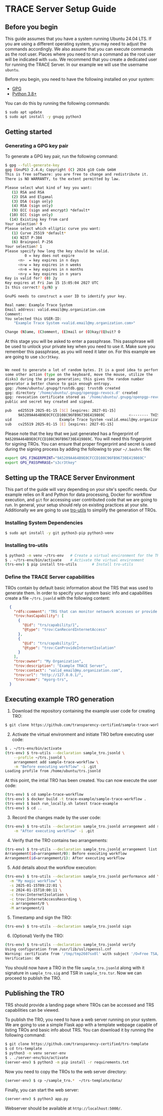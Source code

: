 # TRACE Server Setup Guide

## Before you begin

This guide assumes that you have a system running Ubuntu 24.04 LTS. If you are using a different operating system, you may need to adjust the commands accordingly. We also assume that you can execute commands as the root user. Places where you need to run a command as the root user will be indicated with `sudo`. We recommend that you create a dedicated user for running the TRACE Server. In our example we will use the username `ubuntu`.

Before you begin, you need to have the following installed on your system:

- [GPG](https://gnupg.org/)
- [Python 3.8+](https://www.python.org/)

You can do this by running the following commands:

```bash
$ sudo apt update
$ sudo apt install -y gnupg python3
```

## Getting started

### Generating a GPG key pair

To generate a GPG key pair, run the following command:

```bash
$ gpg --full-generate-key
gpg (GnuPG) 2.4.4; Copyright (C) 2024 g10 Code GmbH
This is free software: you are free to change and redistribute it.
There is NO WARRANTY, to the extent permitted by law.

Please select what kind of key you want:
   (1) RSA and RSA
   (2) DSA and Elgamal
   (3) DSA (sign only)
   (4) RSA (sign only)
   (9) ECC (sign and encrypt) *default*
  (10) ECC (sign only)
  (14) Existing key from card
Your selection? 9
Please select which elliptic curve you want:
   (1) Curve 25519 *default*
   (4) NIST P-384
   (6) Brainpool P-256
Your selection? 1
Please specify how long the key should be valid.
         0 = key does not expire
      <n>  = key expires in n days
      <n>w = key expires in n weeks
      <n>m = key expires in n months
      <n>y = key expires in n years
Key is valid for? (0) 2y
Key expires at Fri Jan 15 15:05:04 2027 UTC
Is this correct? (y/N) y

GnuPG needs to construct a user ID to identify your key.

Real name: Example Trace System
Email address: valid.email@my.organization.com
Comment: 
You selected this USER-ID:
    "Example Trace System <valid.email@my.organization.com>"

Change (N)ame, (C)omment, (E)mail or (O)kay/(Q)uit? O
```

At this stage you will be asked to enter a passphrase. This passphrase will be used to unlock your private key when you need to use it. Make sure you remember this passphrase, as you will need it later on. For this example we are going to use `s3cr3tkey`.

```bash

We need to generate a lot of random bytes. It is a good idea to perform
some other action (type on the keyboard, move the mouse, utilize the
disks) during the prime generation; this gives the random number
generator a better chance to gain enough entropy.
gpg: /home/ubuntu/.gnupg/trustdb.gpg: trustdb created
gpg: directory '/home/ubuntu/.gnupg/openpgp-revocs.d' created
gpg: revocation certificate stored as '/home/ubuntu/.gnupg/openpgp-revocs.d/9A5209A464B9E0CFCCD108C96FB96730E419869C.rev'
public and secret key created and signed.

pub   ed25519 2025-01-15 [SC] [expires: 2027-01-15]
      9A5209A464B9E0CFCCD108C96FB96730E419869C           <-------- THIS IS YOUR FINGERPRINT
uid                      Example Trace System <valid.email@my.organization.com>
sub   cv25519 2025-01-15 [E] [expires: 2027-01-15]

```

Please note that the key that we just generated has a fingerprint of `9A5209A464B9E0CFCCD108C96FB96730E419869C`. You will need this fingerprint for signing TROs. You can ensure that proper fingerprint and secret is used during the signing process by adding the following to your `~/.bashrc` file:

```bash
export GPG_FINGERPRINT="9A5209A464B9E0CFCCD108C96FB96730E419869C"
export GPG_PASSPHRASE="s3cr3tkey"
```

## Setting up the TRACE Server Environment

This part of the guide will vary depending on your site's specific needs. Our example relies on R and Python for data processing, Docker for workflow execution, and `git` for accessing user contributed code that we are going to run. In general, your setup should rely on existing practices at your site. Additionally we are going to use [tro-utils](https://pypi.org/project/tro-utils/) to simplify the generation of TROs.

### Installing System Dependencies

```bash
$ sudo apt install -y git python3-pip python3-venv
```

### Installing tro-utils

```bash
$ python3 -m venv ~/trs-env   # Create a virtual environment for the TRACE Server
$ . ~/trs-env/bin/activate    # Activate the virtual environment
(trs-env) $ pip install tro-utils       # Install tro-utils
```

### Define the TRACE Server capabilities

TROs contain by default basic information about the TRS that was used to generate them. In order to specify your system
basic info and capabilities create a file `~/trs.jsonld` with the following content:

```json
  {
    "rdfs:comment": "TRS that can monitor netowork accesses or provide Internet isolation",
    "trov:hasCapability": [
      {
        "@id": "trs/capability/1",
        "@type": "trov:CanRecordInternetAccess"
      },
      {
        "@id": "trs/capability/2",
        "@type": "trov:CanProvideInternetIsolation"
      }
    ],
    "trov:owner": "My Organization",
    "trov:description": "Example TRACE Server",
    "trov:contact": "valid_email@my.organization.com",
    "trov:url": "http://127.0.0.1/",
    "trov:name": "myorg-trs",
  }
```

## Executing example TRO generation

1. Download the repository containing the example user code for creating TRO:

```bash
$ git clone https://github.com/transparency-certified/sample-trace-workflow
```

2. Activate the virtual environment and initiate TRO before executing user code:

```bash
$ . ~/trs-env/bin/activate
(trs-env) $ tro-utils --declaration sample_tro.jsonld \
    --profile ~/trs.jsonld \
    arrangement add sample-trace-workflow \
    -m "Before executing workflow" -i .git
Loading profile from /home/ubuntu/trs.jsonld
```

At this point, the intial TRO has been created. You can now execute the user code:

```bash
(trs-env) $ cd sample-trace-workflow
(trs-env) $ docker build -t trace-example/sample-trace-workflow .
(trs-env) $ bash run_locally.sh latest trace-example
(trs-env) $ cd ..
```

3. Record the changes made by the user code:

```bash
(trs-env) $ tro-utils --declaration sample_tro.jsonld arrangement add sample-trace-workflow \
    -m "After executing workflow" -i .git
```

4. Verify that the TRO contains two arrangements:

```bash
(trs-env) $ tro-utils --declaration sample_tro.jsonld arrangement list
Arrangement(id=arrangement/0): Before executing workflow
Arrangement(id=arrangement/1): After executing workflow
```

5. Add details about the workflow execution:

```bash
(trs-env) $ tro-utils --declaration sample_tro.jsonld performance add \
  -m "My magic workflow" \
  -s 2025-01-15T09:22:01 \
  -e 2024-01-15T10:00:11 \
  -c trov:InternetIsolation \
  -c trov:InternetAccessRecording \
  -a arrangement/0 \
  -M arrangement/1
```

5. Timestamp and sign the TRO:

```bash
(trs-env) $ tro-utils --declaration sample_tro.jsonld sign
```

6. (Optional) Verify the TRO:

```bash
(trs-env) $ tro-utils --declaration sample_tro.jsonld verify
Using configuration from /usr/lib/ssl/openssl.cnf
Warning: certificate from '/tmp/tmp2607sx0l' with subject '/O=Free TSA/OU=TSA/description=This certificate digitally signs documents and time stamp requests made using the freetsa.org online services/CN=www.freetsa.org/emailAddress=busilezas@gmail.com/L=Wuerzburg/C=DE/ST=Bayern' is not a CA cert
Verification: OK
```

You should now have a TRO in the file `sample_tro.jsonld` along with it signature in `sample_tro.sig` and TSR in `sample_tro.tsr`. Now we can proceed to publish the TRO.

## Publishing the TRO

TRS should provide a landing page where TROs can be accessed and TRS capabilities can be viewed.

To publish the TRO, you need to have a web server running on your system. We are going to use a simple Flask app with a template webpage capable of listing TROs and basic info about TRS. You can download it by running the following command:

```bash
$ git clone https://github.com/transparency-certified/trs-template
$ cd trs-template
$ python3 -m venv server-env
$ . ./server-env/bin/activate
(server-env) $ python3 -m pip install -r requirements.txt
```

Now you need to copy the TROs to the web server directory:

```bash
(server-env) $ cp ~/sample_tro.*  ~/trs-template/data/
```

Finally, you can start the web server:

```bash
(server-env) $ python3 app.py
```

Webserver should be available at `http://localhost:5000/`.

